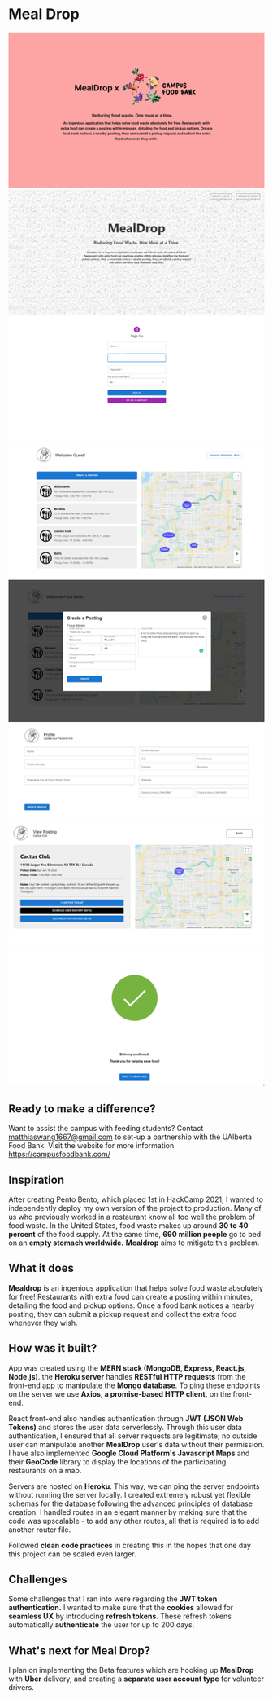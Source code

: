 # Meal Drop

<img src="intro.png">
<img src="landing.png">
<img src="signup.png">
<img src="main.png">
<img src="create.jpg">
<img src="personalInfo.jpg">
<img src="viewPost.png">
<img src="confirmation.png">

## Ready to make a difference? 
Want to assist the campus with feeding students? Contact matthiaswang1667@gmail.com to set-up a partnership with the UAlberta Food Bank. Visit the website for more information https://campusfoodbank.com/

## Inspiration
After creating Pento Bento, which placed 1st in HackCamp 2021, I wanted to independently deploy my own version of the project to production. Many of us who previously worked in a restaurant know all too well the problem of food waste. In the United States, food waste makes up around **30 to 40 percent** of the food supply. At the same time, **690 million people** go to bed on an **empty stomach worldwide.** **Mealdrop** aims to mitigate this problem. 

## What it does
**Mealdrop** is an ingenious application that helps solve food waste absolutely for free! Restaurants with extra food can create a posting within minutes, detailing the food and pickup options. Once a food bank notices a nearby posting, they can submit a pickup request and collect the extra food whenever they wish.

## How was it built?
App was created using the **MERN stack (MongoDB, Express, React.js, Node.js)**. the **Heroku server** handles **RESTful HTTP requests** from the front-end app to manipulate the **Mongo database**. To ping these endpoints on the server we use **Axios, a promise-based HTTP client,** on the front-end. 

React front-end also handles authentication through **JWT (JSON Web Tokens)** and stores the user data serverlessly. Through this user data authentication, I ensured that all server requests are legitimate; no outside user can manipulate another **MealDrop** user's data without their permission. I have also implemented **Google Cloud Platform's Javascript Maps** and their **GeoCode** library to display the locations of the participating restaurants on a map.

Servers are hosted on **Heroku**. This way, we can ping the server endpoints without running the server locally. I created extremely robust yet flexible schemas for the database following the advanced principles of database creation. I handled routes in an elegant manner by making sure that the code was upscalable - to add any other routes, all that is required is to add another router file. 

Followed **clean code practices** in creating this in the hopes that one day this project can be scaled even larger.

## Challenges
Some challenges that I ran into were regarding the **JWT token authentication.** I wanted to make sure that the **cookies** allowed for **seamless UX** by introducing **refresh tokens**. These refresh tokens automatically **authenticate** the user for up to 200 days.

## What's next for Meal Drop?
I plan on implementing the Beta features which are hooking up **MealDrop** with **Uber** delivery, and creating a **separate user account type** for volunteer drivers. 
